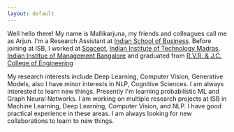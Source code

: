 ```yaml
---
layout: default
---
```


<!-- <img class="profile-picture" src="rosendal.jpg"> -->


Well hello there! My name is Mallikarjuna, my friends and colleagues call me as Arjun. I'm a Research Assistant at [Indian School of Business](https://www.isb.edu/en.html). Before joining at ISB, I worked at [Spacept](https://spacept.com/), [Indian Institute of Technology Madras](https://www.iitm.ac.in/), [Indian Institue of Management Bangalore](https://www.iimb.ac.in/home) and graduated from [R.V.R. & J.C. College of Engineering](https://rvrjcce.ac.in/)

My research interests include Deep Learning, Computer Vision, Generative Models, also I have minor interests in NLP, Cognitive Sciences. I am always interested to learn new things. Presently I'm learning probabilistic ML and Graph Neural Networks. I am working on multiple research projects at ISB in Machine Learning, Deep Learning, Computer Vision, and NLP. I have good practical experience in these areas. I am always looking for new collaborations to learn to new things.
